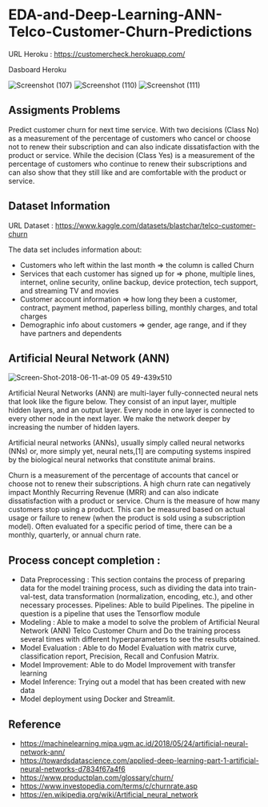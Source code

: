 # EDA-and-Deep-Learning-ANN-Telco-Customer-Churn-Predictions

URL Heroku : https://customercheck.herokuapp.com/

Dasboard Heroku 

![Screenshot (107)](https://user-images.githubusercontent.com/105533908/181878599-99082ba5-0615-4cb3-bfc8-4b3928032b57.png)
![Screenshot (110)](https://user-images.githubusercontent.com/105533908/181878641-81d7fa96-cc1a-4f34-ba99-33744dfe9a5d.png)
![Screenshot (111)](https://user-images.githubusercontent.com/105533908/181878667-bd28c2da-baba-4ed2-ae4f-f1ac1cd0fe09.png)

## Assigments Problems
Predict customer churn for next time service. With two decisions (Class No) as a measurement of the percentage of customers who cancel or choose not to renew their subscription and can also indicate dissatisfaction with the product or service. While the decision (Class Yes) is a measurement of the percentage of customers who continue to renew their subscriptions and can also show that they still like and are comfortable with the product or service.

## Dataset Information 
URL Dataset : https://www.kaggle.com/datasets/blastchar/telco-customer-churn

The data set includes information about:
- Customers who left within the last month => the column is called Churn
- Services that each customer has signed up for => phone, multiple lines, internet, online security, online backup, device protection, tech support, and streaming TV and movies
- Customer account information => how long they been a customer, contract, payment method, paperless billing, monthly charges, and total charges
- Demographic info about customers => gender, age range, and if they have partners and dependents

## Artificial Neural Network (ANN)
![Screen-Shot-2018-06-11-at-09 05 49-439x510](https://user-images.githubusercontent.com/105533908/181878730-56daab3c-8efd-4e5b-9cd6-1bc79e5a7051.png)

Artificial Neural Networks (ANN) are multi-layer fully-connected neural nets that look like the figure below. They consist of an input layer, multiple hidden layers, and an output layer. Every node in one layer is connected to every other node in the next layer. We make the network deeper by increasing the number of hidden layers.

Artificial neural networks (ANNs), usually simply called neural networks (NNs) or, more simply yet, neural nets,[1] are computing systems inspired by the biological neural networks that constitute animal brains.

Churn is a measurement of the percentage of accounts that cancel or choose not to renew their subscriptions. A high churn rate can negatively impact Monthly Recurring Revenue (MRR) and can also indicate dissatisfaction with a product or service. Churn is the measure of how many customers stop using a product. This can be measured based on actual usage or failure to renew (when the product is sold using a subscription model). Often evaluated for a specific period of time, there can be a monthly, quarterly, or annual churn rate.

## Process concept completion :
- Data Preprocessing : This section contains the process of preparing data for the model training process, such as dividing the data into train-val-test, data transformation (normalization, encoding, etc.), and other necessary processes.
Pipelines: Able to build Pipelines. The pipeline in question is a pipeline that uses the Tensorflow module
- Modeling : Able to make a model to solve the problem of Artificial Neural Network (ANN) Telco Customer Churn and Do the training process several times with different hyperparameters to see the results obtained.
- Model Evaluation : Able to do Model Evaluation with matrix curve, classification report, Precision, Recall and Confusion Matrix.
- Model Improvement: Able to do Model Improvement with transfer learning
- Model Inference: Trying out a model that has been created with new data
- Model deployment using Docker and Streamlit.

## Reference
- https://machinelearning.mipa.ugm.ac.id/2018/05/24/artificial-neural-network-ann/
- https://towardsdatascience.com/applied-deep-learning-part-1-artificial-neural-networks-d7834f67a4f6
- https://www.productplan.com/glossary/churn/
- https://www.investopedia.com/terms/c/churnrate.asp
- https://en.wikipedia.org/wiki/Artificial_neural_network
